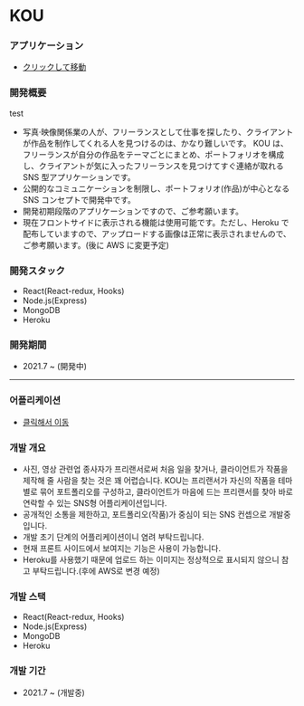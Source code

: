 # KOU

### アプリケーション

- [クリックして移動](https://kou-app.herokuapp.com/)

### 開発概要
test
- 写真·映像関係業の人が、フリーランスとして仕事を探したり、クライアントが作品を制作してくれる人を見つけるのは、かなり難しいです。 KOU は、フリーランスが自分の作品をテーマごとにまとめ、ポートフォリオを構成し、クライアントが気に入ったフリーランスを見つけてすぐ連絡が取れる SNS 型アプリケーションです。
- 公開的なコミュニケーションを制限し、ポートフォリオ(作品)が中心となる SNS コンセプトで開発中です。
- 開発初期段階のアプリケーションですので、ご参考願います。
- 現在フロントサイドに表示される機能は使用可能です。ただし、Heroku で配布していますので、アップロードする画像は正常に表示されませんので、ご参考願います。(後に AWS に変更予定)

### 開発スタック

- React(React-redux, Hooks)
- Node.js(Express)
- MongoDB
- Heroku

### 開発期間

- 2021.7 ~ (開発中)

<!-- Line -->

---

### 어플리케이션

- [클릭해서 이동](https://kou-app.herokuapp.com/)

### 개발 개요

- 사진, 영상 관련업 종사자가 프리랜서로써 처음 일을 찾거나, 클라이언트가 작품을 제작해 줄 사람을 찾는 것은 꽤 어렵습니다. KOU는 프리랜서가 자신의 작품을 테마 별로 묶어 포트폴리오를 구성하고, 클라이언트가 마음에 드는 프리랜서를 찾아 바로 연락할 수 있는 SNS형 어플리케이션입니다.
- 공개적인 소통을 제한하고, 포트폴리오(작품)가 중심이 되는 SNS 컨셉으로 개발중입니다.
- 개발 초기 단계의 어플리케이션이니 염려 부탁드립니다.
- 현재 프론트 사이드에서 보여지는 기능은 사용이 가능합니다.
- Heroku를 사용했기 때문에 업로드 하는 이미지는 정상적으로 표시되지 않으니 참고 부탁드립니다.(후에 AWS로 변경 예정)

### 개발 스택

- React(React-redux, Hooks)
- Node.js(Express)
- MongoDB
- Heroku

### 개발 기간

- 2021.7 ~ (개발중)
